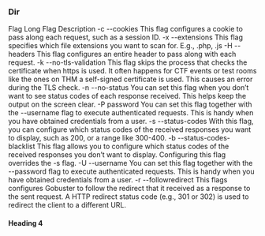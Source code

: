 ### Dir

Flag 	Long Flag 	Description
-c 	--cookies 	This flag configures a cookie to pass along each request, such as a session ID.
-x 	--extensions 	This flag specifies which file extensions you want to scan for. E.g., .php, .js
-H 	--headers 	This flag configures an entire header to pass along with each request.
-k 	--no-tls-validation 	This flag  skips the process that checks the certificate when https is used. It often happens for CTF events or test rooms like the ones on THM a self-signed certificate is used. This causes an error during the TLS check.
-n 	--no-status 	You can set this flag when you don’t want to see status codes of each response received. This helps keep the output on the screen clear.
-P 	password 	You can set this flag together with the --username flag to execute authenticated requests. This is handy when you have obtained credentials from a user.
-s 	--status-codes 	With this flag, you can configure which status codes of the received responses you want to display, such as 200, or a range like 300-400.
-b 	--status-codes-blacklist 	This flag allows you to configure which status codes of the received responses you don’t want to display. Configuring this flag overrides the -s flag.
-U 	--username 	You can set this flag together with the --password flag to execute authenticated requests. This is handy when you have obtained credentials from a user.
-r	--followredirect	This flags configures Gobuster to follow the redirect that it received as a response to the sent request. A HTTP redirect status code (e.g., 301 or 302) is used to redirect the client to a different URL.

#### Heading 4
